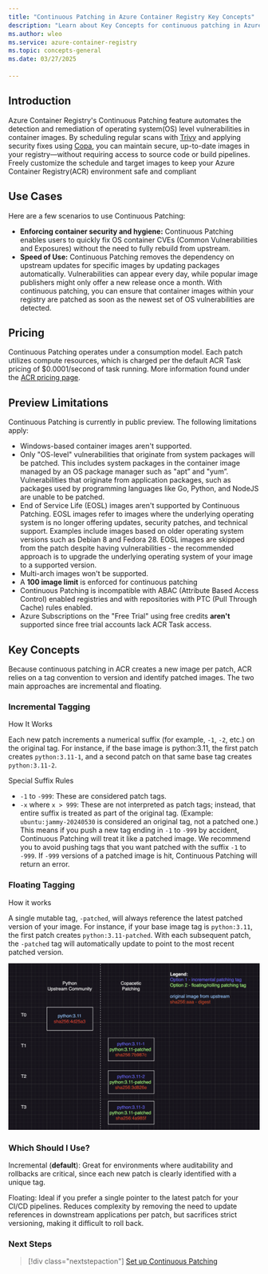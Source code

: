 ```yaml
---
title: "Continuous Patching in Azure Container Registry Key Concepts"
description: "Learn about Key Concepts for continuous patching in Azure Container Registry."
ms.author: wleo
ms.service: azure-container-registry
ms.topic: concepts-general
ms.date: 03/27/2025

---
```


## Introduction

Azure Container Registry's Continuous Patching feature automates the detection and remediation of operating system(OS) level vulnerabilities in container images. By scheduling regular scans with [Trivy](https://trivy.dev/) and applying security fixes using [Copa](https://project-copacetic.github.io/copacetic/website/), you can maintain secure, up-to-date images in your registry—without requiring access to source code or build pipelines. Freely customize the schedule and target images to keep your Azure Container Registry(ACR) environment safe and compliant

## Use Cases

Here are a few scenarios to use Continuous Patching:

- **Enforcing container security and hygiene:** Continuous Patching enables users to quickly fix OS container CVEs (Common Vulnerabilities and Exposures) without the need to fully rebuild from upstream.
- **Speed of Use:** Continuous Patching removes the dependency on upstream updates for specific images by updating packages automatically. Vulnerabilities can appear every day, while popular image publishers might only offer a new release once a month. With continuous patching, you can ensure that container images within your registry are patched as soon as the newest set of OS vulnerabilities are detected.

## Pricing
Continuous Patching operates under a consumption model. Each patch utilizes compute resources, which is charged per the default ACR Task pricing of $0.0001/second of task running. More information found under the [ACR pricing page](https://azure.microsoft.com/en-gb/pricing/details/container-registry/?msockid=39cc5589db1c66a6375d41dcda9867d2).

## Preview Limitations

Continuous Patching is currently in public preview. The following limitations apply:
- Windows-based container images aren't supported.
- Only "OS-level" vulnerabilities that originate from system packages will be patched. This includes system packages in the container image managed by an OS package manager such as "apt” and "yum”. Vulnerabilities that originate from application packages, such as packages used by programming languages like Go, Python, and NodeJS are unable to be patched.  
- End of Service Life (EOSL) images aren't supported by Continuous Patching. EOSL images refer to images where the underlying operating system is no longer offering updates, security patches, and technical support. Examples include images based on older operating system versions such as Debian 8 and Fedora 28. EOSL images are skipped from the patch despite having vulnerabilities - the recommended approach is to upgrade the underlying operating system of your image to a supported version.
- Multi-arch images won't be supported. 
- A **100 image limit** is enforced for continuous patching
- Continuous Patching is incompatible with ABAC (Attribute Based Access Control) enabled registries and with repositories with PTC (Pull Through Cache) rules enabled.
- Azure Subscriptions on the "Free Trial" using free credits **aren't** supported since free trial accounts lack ACR Task access. 

## Key Concepts
Because continuous patching in ACR creates a new image per patch, ACR relies on a tag convention to version and identify patched images. The two main approaches are incremental and floating.

### Incremental Tagging
How It Works

Each new patch increments a numerical suffix (for example, ```-1```, ```-2```, etc.) on the original tag. For instance, if the base image is python:3.11, the first patch creates ```python:3.11-1```, and a second patch on that same base tag creates ```python:3.11-2```.

Special Suffix Rules

- ```-1``` to ```-999```: These are considered patch tags.
- ```-x``` where ```x > 999```: These are not interpreted as patch tags; instead, that entire suffix is treated as part of the original tag. (Example: ```ubuntu:jammy-20240530``` is considered an original tag, not a patched one.)
This means if you push a new tag ending in ```-1``` to ```-999``` by accident, Continuous Patching will treat it like a patched image. We recommend you to avoid pushing tags that you want patched with the suffix ```-1``` to ```-999```. If ```-999``` versions of a patched image is hit, Continuous Patching will return an error.

### Floating Tagging

How it works

A single mutable tag, ```-patched```, will always reference the latest patched version of your image. For instance, if your base image tag is ```python:3.11```, the first patch creates ```python:3.11-patched```. With each subsequent patch, the ```-patched``` tag will automatically update to point to the most recent patched version.
  
![PatchingTimelineExample](./media/continuous-patching-media/patching_timeline_example1.png)

### Which Should I Use?

Incremental (**default**): Great for environments where auditability and rollbacks are critical, since each new patch is clearly identified with a unique tag.

Floating: Ideal if you prefer a single pointer to the latest patch for your CI/CD pipelines. Reduces complexity by removing the need to update references in downstream applications per patch, but sacrifices strict versioning, making it difficult to roll back. 

### Next Steps

> [!div class="nextstepaction"]
> [Set up Continuous Patching](how-to-continuous-patching.md)
